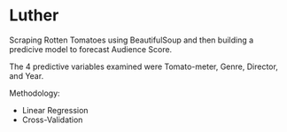 # Luther

Scraping Rotten Tomatoes using BeautifulSoup and then building a predicive model to forecast Audience Score.

The 4 predictive variables examined were Tomato-meter, Genre, Director, and Year.

Methodology:
- Linear Regression
- Cross-Validation
